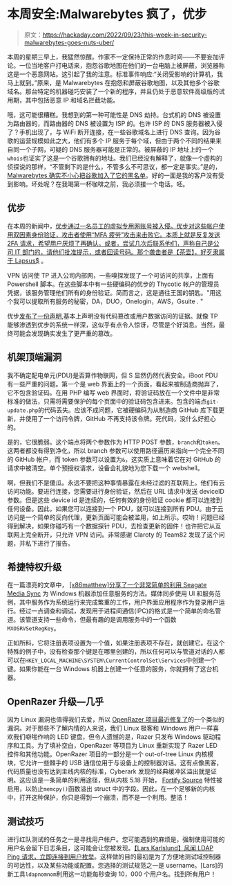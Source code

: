 # 本周安全:Malwarebytes 疯了，优步

> 原文：<https://hackaday.com/2022/09/23/this-week-in-security-malwarebytes-goes-nuts-uber/>

本周的星期三早上，我猛然惊醒。作家不一定保持正常的作息时间——不要妄加评论。一位当地客户打电话来，抱怨谷歌地图在他们的一台电脑上被屏蔽，浏览器称这是一个恶意网站。这引起了我的注意。标准事件响应:“关闭受影响的计算机，我马上就到。”原来，是 Malwarebytes 在抱怨和屏蔽谷歌地图，以及其他多个谷歌域名。那台特定的机器碰巧安装了一个新的程序，并且仍处于恶意软件高级版的试用期，其中包括恶意 IP 和域名拦截功能。

哦，这可能很糟糕。我想到的第一种可能性是 DNS 劫持。台式机的 DNS 被设置为路由器的，而路由器的 DNS 被设置为 ISP 的。也许 ISP 的 DNS 服务器被入侵了？手机出现了，与 WiFi 断开连接，在一些谷歌域名上进行 DNS 查询。因为谷歌的运营规模如此之大，他们有多个 IP 服务于每个域，但由于两个不同的结果来自同一个子网，可疑的 DNS 服务器可能是正常的。被屏蔽的 IP 地址上的一个`whois`也证实了这是一个谷歌拥有的地址。我们已经没有解释了，就像一个虚构的侦探说的那样，“不管剩下的是什么，不管多么不可思议，都一定是事实。”是的， [Malwarebytes 确实不小心把谷歌加入了它的黑名单](https://www.theregister.com/2022/09/21/malwarebytes_blocks_google_domains/)。好的一面是我的客户没有受到影响。坏处呢？在我喝第一杯咖啡之前，我必须接一个电话。呸。

## 优步

在本周的新闻中，[优步通过一名员工的虚拟专用网账号被入侵。优步对这些帐户使用双因素身份验证，攻击者使用“MFA 疲劳”攻击来击败它。本质上就是反复发送 2FA 请求，希望用户厌烦了再确认。或者，尝试几次后联系他们，声称自己是公司 IT 部门的，请他们批准提示，或者回读号码。](https://www.bleepingcomputer.com/news/security/uber-hacked-internal-systems-breached-and-vulnerability-reports-stolen/)[那个袭击者是【茶壶】，好歹隶属于 Lapsus$](https://blog.gitguardian.com/uber-breach-2022/) 。

VPN 访问使 TP 进入公司内部网，一些嗅探发现了一个可访问的共享，上面有 Powershell 脚本。在这些脚本中有一些硬编码的优步的 Thycotic 帐户的管理员凭据，该服务管理他们所有的身份验证。简而言之，这是通往王国的钥匙。"用这个我可以提取所有服务的秘密，DA，DUO，Onelogin，AWS，Gsuite . "

优步[发布了一份声明](https://www.uber.com/newsroom/security-update/),基本上声明没有代码篡改或用户数据访问的证据。就像 TP 能够渗透到优步的系统一样深，这似乎有点令人惊讶，尽管是个好消息。当然，最终可能会发现确实发生了更严重的篡改。

## 机架顶端漏洞

我不确定配电单元(PDU)是否算作物联网，但 S 显然仍然代表安全。iBoot PDU 有一些严重的问题。第一个是 web 界面上的一个页面，看起来被制造商抛弃了，它不包含验证码。在用 PHP 编写 web 界面时，将验证码放在一个文件中是非常标准的做法，只需将需要保护的每个页面中的验证码包含进来。包含的端点`git-update.php`的代码丢失。应该不成问题，它被硬编码为从制造商 GitHub 库下载更新，并使用了一个访问令牌，GitHub 不再支持该令牌。死代码，没什么好担心的。

是的，它很脆弱。这个端点将两个参数作为 HTTP POST 参数，`branch`和`token`。这两者都没有得到净化，所以 branch 参数可以使用路径遍历来指向一个完全不同的 GitHub 帐户，而 token 参数可以设置为`&`，这实质上意味着它在对 GitHub 的请求中被清空。单个预授权请求，设备会礼貌地为您下载一个 webshell。

啊，但我们不是傻瓜。永远不要把这种事情暴露在未经过滤的互联网上。他们有云访问功能。要进行连接，您需要进行身份验证，然后在 URL 请求中发送 deviceID 参数。但是这些 device id 是连续的，任何有效的身份验证 cookie 都可以连接到任何设备。因此，如果您可以连接到一个 PDU，就可以连接到所有 PDU。由于云访问是一个简单的反向代理，更新页面可能会被滥用，如上所示。哎哟！问题已经得到解决，如果你碰巧有一个数据探针 PDU，去检查更新的固件！也许把它从互联网上完全断开，只允许 VPN 访问。非常感谢 Claroty 的 Team82 发现了这个问题，并私下进行了报告。

## 希捷特权升级

在一篇漂亮的文章中， [[x86matthew]分享了一个非常简单的利用 Seagate Media Sync](https://www.x86matthew.com/view_post?id=windows_seagate_lpe) 为 Windows 机器添加任意服务的方法。媒体同步使用 UI 和服务范例，其中服务作为系统运行来完成繁重的工作，用户界面应用程序作为登录用户运行。经过一点调查和调试，发现用于进程间通信(IPC)的格式是一个简单的命名管道。该管道支持一些命令，但最有趣的是调用服务中的一个函数`MXOSRVSetRegKey`。

正如所料，它将注册表项设置为一个值，如果注册表项不存在，就创建它。在这个特殊的例子中，没有检查那个键是在哪里创建的，所以任何可以与管道对话的人都可以在`HKEY_LOCAL_MACHINE\SYSTEM\CurrentControlSet\Services`中创建一个键。如果你能在一台 Windows 机器上创建一个任意的服务，你就拥有了这台机器。

## OpenRazer 升级—几乎

因为 Linux 漏洞也值得我们去爱，所以 [OpenRazer 项目最近修复了](https://www.cyberark.com/resources/threat-research-blog/colorful-vulnerabilities)的一个类似的漏洞。对于那些不了解内情的人来说，我们 Linux 极客和 Windows 用户一样喜欢我们噼啪作响的 LED 键盘，但令人遗憾的是，Razer 只发布 Windows 驱动程序和工具。为了填补空白，OpenRazer 等项目为 Linux 重新实现了 Razer LED 控件和其他功能。OpenRazer 项目的一部分是一个 out-of-tree Linux 内核模块，它允许一些棘手的 USB 通信位用于与设备上的控制器对话。这有点像黑客，代码质量也没有达到主线内核的标准，Cyberark 发现的经典缓冲区溢出就是证明。这应该是一条简单的利用途径，但从内核 5.18 开始， [Fortify Source](https://www.redhat.com/en/blog/enhance-application-security-fortifysource) 特性被启用，以防止`memcpy()`函数溢出 struct 中的字段。因此，在一个足够新的内核中，打开这种保护，你只是得到一个崩溃，而不是一个利用。整洁！

## 测试技巧

进行红队测试的任务之一是寻找用户帐户。您可能遇到的麻烦是，强制使用可能的用户名会留下日志条目，这可能会让您被发现。[【Lars Karlslund】风闻 LDAP Ping 请求，立即连接到用户枚举](https://www.reddit.com/r/netsec/comments/xhpyjs/ldapnomnom_anonymously_bruteforce_active/)。这样做的目的最初是为了方便地测试域控制器的可达性，以及某些功能或配置。您选择的测试规范之一是 username。[Lars]的新工具`ldapnomnom`利用这一功能每秒查询 10，000 个用户名。找到所有用户！